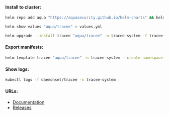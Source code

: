#### Install to cluster:
```bash
helm repo add aqua "https://aquasecurity.github.io/helm-charts" && helm repo update
```
```bash
helm show values "aqua/tracee" > values.yml
```
```bash
helm upgrade --install tracee "aqua/tracee" -n tracee-system -f tracee-values.yml --create-namespace
```

#### Export manifests:
```bash
helm template tracee "aqua/tracee" -n tracee-system --create-namespace > manifests.yml
```

#### Show logs:
```bash
kubectl logs -f daemonset/tracee -n tracee-system
```

#### URLs:
- [Documentation](https://aquasecurity.github.io/tracee/latest)
- [Releases](https://github.com/aquasecurity/tracee/releases)
